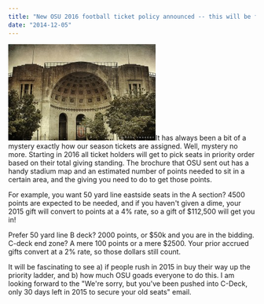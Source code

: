 ```yaml
---
title: "New OSU 2016 football ticket policy announced -- this will be fun"
date: "2014-12-05"
---
```


[![2688127883_0ba996ee25_z](images/2688127883_0ba996ee25_z-300x196.jpg)](http://theludwigs.com/wp-content/uploads/2014/12/2688127883_0ba996ee25_z.jpg)It has always been a bit of a mystery exactly how our season tickets are assigned. Well, mystery no more. Starting in 2016 all ticket holders will get to pick seats in priority order based on their total giving standing. The brochure that OSU sent out has a handy stadium map and an estimated number of points needed to sit in a certain area, and the giving you need to do to get those points.

For example, you want 50 yard line eastside seats in the A section? 4500 points are expected to be needed, and if you haven't given a dime, your 2015 gift will convert to points at a 4% rate, so a gift of $112,500 will get you in!

Prefer 50 yard line B deck? 2000 points, or $50k and you are in the bidding. C-deck end zone? A mere 100 points or a mere $2500. Your prior accrued gifts convert at a 2% rate, so those dollars still count.

It will be fascinating to see a) if people rush in 2015 in buy their way up the priority ladder, and b) how much OSU goads everyone to do this. I am looking forward to the "We're sorry, but you've been pushed into C-Deck, only 30 days left in 2015 to secure your old seats" email.

